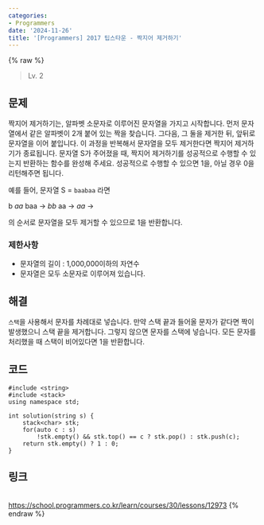 ```yaml
---
categories:
- Programmers
date: '2024-11-26'
title: '[Programmers] 2017 팁스타운 - 짝지어 제거하기'
---
```


{% raw %}
> Lv. 2<br>

## 문제
짝지어 제거하기는, 알파벳 소문자로 이루어진 문자열을 가지고 시작합니다. 먼저 문자열에서 같은 알파벳이 2개 붙어 있는 짝을 찾습니다. 그다음, 그 둘을 제거한 뒤, 앞뒤로 문자열을 이어 붙입니다. 이 과정을 반복해서 문자열을 모두 제거한다면 짝지어 제거하기가 종료됩니다. 문자열 S가 주어졌을 때, 짝지어 제거하기를 성공적으로 수행할 수 있는지 반환하는 함수를 완성해 주세요. 성공적으로 수행할 수 있으면 1을, 아닐 경우 0을 리턴해주면 됩니다.

예를 들어, 문자열 S =  `baabaa`  라면

b  _aa_  baa →  _bb_  aa →  _aa_  →

의 순서로 문자열을 모두 제거할 수 있으므로 1을 반환합니다.

### 제한사항
-   문자열의 길이 : 1,000,000이하의 자연수
-   문자열은 모두 소문자로 이루어져 있습니다.

## 해결
`스택`을 사용해서 문자를 차례대로 넣습니다. 만약 스택 끝과 들어올 문자가 같다면 짝이 발생했으니 스택 끝을 제거합니다. 그렇지 않으면 문자를 스택에 넣습니다. 모든 문자를 처리했을 때 스택이 비어있다면 1을 반환합니다.

## 코드
```
#include <string>
#include <stack>
using namespace std;

int solution(string s) {
    stack<char> stk;
    for(auto c : s)
        !stk.empty() && stk.top() == c ? stk.pop() : stk.push(c);
    return stk.empty() ? 1 : 0;
}
```

## 링크
<br>https://school.programmers.co.kr/learn/courses/30/lessons/12973
{% endraw %}